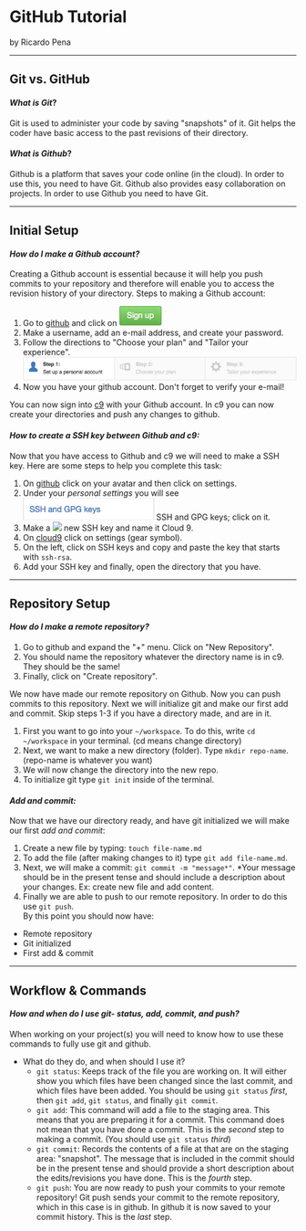 # GitHub Tutorial

by Ricardo Pena

---
## Git vs. GitHub
#### *What is Git*?  
Git is used to administer your code by saving "snapshots" of it. Git helps the coder have basic access to the past revisions of their directory.
#### *What is Github*?
Github is a platform that saves your code online (in the cloud). In order to use this, you need to have Git. Github also provides easy collaboration on projects. In order to use Github you need to have Git.

---
## Initial Setup
#### *How do I make a Github account?*
Creating a Github account is essential because it will help you push commits to your repository and therefore will enable you to access the revision history of your directory. Steps to making a Github account:  
1. Go to [github](https://github.com/) and click on ![](signup.png)  
2. Make a username, add an e-mail address, and create your password.  
3. Follow the directions to "Choose your plan" and "Tailor your experience".  
    ![](githubacc.png)  
4. Now you have your github account. Don't forget to verify your e-mail!

You can now sign into [c9](https://c9.io/) with your Github account. In c9 you can now create your directories and push any changes to github.
#### *How to create a SSH key between Github and c9:*
Now that you have access to Github and c9 we will need to make a SSH key. Here are some steps to help you complete this task:  
1. On [github](https;//github.com/) click on your avatar and then click on settings.  
2. Under your _personal settings_ you will see ![](sshandgpgkeys.png) SSH and GPG keys; click on it.  
3. Make a ![](newsshkey) new SSH key and name it Cloud 9.  
4. On [cloud9](https://c9.io/?redirect=0) click on settings (gear symbol).  
5. On the left, click on SSH keys and copy and paste the key that starts with `ssh-rsa`.
6. Add your SSH key and finally, open the directory that you have.  

---
## Repository Setup
#### *How do I make a remote repository?*
1. Go to github and expand the "+" menu. Click on "New Repository".  
2. You should name the repository whatever the directory name is in c9. They should be the same!  
3. Finally, click on "Create repository".  

We now have made our remote repository on Github. Now you can push commits to this repository. Next we will initialize git and make our first add and commit. Skip steps 1-3 if you have a directory made, and are in it.  
1. First you want to go into your `~/workspace`. To do this, write `cd ~/workspace` in your terminal. (cd means change directory)  
2. Next, we want to make a new directory (folder). Type `mkdir repo-name`. (repo-name is whatever you want)  
3. We will now change the directory into the new repo.  
4. To initialize git type `git init` inside of the terminal.  
#### *Add and commit:*
Now that we have our directory ready, and have git initialized we will make our first *add and commit*:  
1. Create a new file by typing: `touch file-name.md `  
2. To add the file (after making changes to it) type `git add file-name.md`.  
3. Next, we will make a commit: `git commit -m "message*"`. *Your message should be in the present tense and should include a description about your changes. Ex: create new file and add content.  
4. Finally we are able to push to our remote repository. In order to do this use `git push`.  
By this point you should now have:
* Remote repository
* Git initialized 
* First add & commit

---
## Workflow & Commands
#### *How and when do I use git- status, add, commit, and push?*
When working on your project(s) you will need to know how to use these commands to fully use git and github. 

* What do they do, and when should I use it?  
  * `git status`:
    Keeps track of the file you are working on. It will either show you which files have been changed since the last commit, and which files have been added. You should be using `git status` *first*, then `git add`, `git status`, and finally `git commit`.
  * `git add`:
    This command will add a file to the staging area. This means that you are preparing it for a commit. This command does not mean that you have done a commit. This is the *second* step to making a commit. (You should use `git status` *third*)
  * `git commit`:
    Records the contents of a file at that are on the staging area: "snapshot". The message that is included in the commit should be in the present tense and should provide a short description about the edits/revisions you have done. This is the *fourth* step.
  * `git push`:
    You are now ready to push your commits to your remote repository! Git push sends your commit to the remote repository, which in this case is in github. In github it is now saved to your commit history. This is the *last* step.